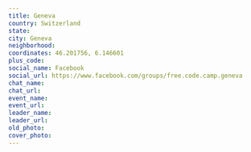 ```yaml
---
title: Geneva
country: Switzerland
state: 
city: Geneva
neighborhood: 
coordinates: 46.201756, 6.146601
plus_code:
social_name: Facebook
social_url: https://www.facebook.com/groups/free.code.camp.geneva
chat_name:
chat_url:
event_name:
event_url:
leader_name:
leader_url:
old_photo: 
cover_photo:
---
```

